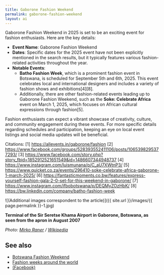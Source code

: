 ```yaml
---
title: Gaborone Fashion Weekend
permalink: gaborone-fashion-weekend
layout: ai
---
```


Gaborone Fashion Weekend in 2025 is set to be an exciting event for fashion enthusiasts. Here are the key details:

- **Event Name**: Gaborone Fashion Weekend
- **Dates**: Specific dates for the 2025 event have not been explicitly mentioned in the search results, but it typically features various fashion-related activities throughout the year.
- **Notable Events**:
  - **Batho Fashion Week**, which is a prominent fashion event in Botswana, is scheduled for September 5th and 6th, 2025. This event celebrates local and international designers and includes a variety of fashion shows and exhibitions[4][8].
  - Additionally, there are other fashion-related events leading up to Gaborone Fashion Weekend, such as the **Soke: Celebrate Africa** event on March 1, 2025, which focuses on African cultural expressions through fashion[5].

Fashion enthusiasts can expect a vibrant showcase of creativity, culture, and community engagement during these events. For more specific details regarding schedules and participation, keeping an eye on local event listings and social media updates will be beneficial.

Citations:
[1] https://allevents.in/gaborone/fashion
[2] https://www.facebook.com/groups/528393552411106/posts/1065398295377293/
[3] https://www.facebook.com/story.php?story_fbid=1852912521651549&id=1486607344948737
[4] https://www.instagram.com/luismunana/p/C_aU7XWtnP3/
[5] https://www.quicket.co.za/events/296410-soke-celebrate-africa-gaborone-1-march-2025/
[6] https://fantasticmoments.co.bw/features/express-yourself-fashion-gala-2-0-set-for-this-weekend-in-gaborone/
[7] https://www.instagram.com/ifbobotswana/p/DEQMyZOzHbK/
[8] https://bw.linkedin.com/company/batho-fashion-week

![(Additional images correspondent to the article)]({{ site.url }}/images/{{ page.permalink }}-1.jpg)

**Terminal of the Sir Seretse Khama Airport in Gaborone, Botswana, as seen from the apron in August 2007**

*Photo: [Mirko Raner](https://ru.wikipedia.org) / [Wikipedia](https://ru.wikipedia.org)*

## See also

+ [Botswana Fashion Weekend](botswana-fashion-weekend)
+ [Fashion weeks around the world](fashion-weeks-around-the-world)
+ [(Facebook)](https://www.facebook.com/pages/Gaborone-Fashion-Weekend/173340956134447)
